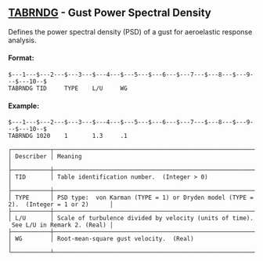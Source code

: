## [TABRNDG](https://help.hexagonmi.com/bundle/MSC_Nastran_2022.4/page/Nastran_Combined_Book/qrg/bulktuv/TOC.TABRNDG.xhtml) - Gust Power Spectral Density

Defines the power spectral density (PSD) of a gust for aeroelastic response analysis.

#### Format:

```nastran
$---1---$---2---$---3---$---4---$---5---$---6---$---7---$---8---$---9---$---10--$
TABRNDG TID     TYPE    L/U     WG                                              
```

#### Example:

```nastran
$---1---$---2---$---3---$---4---$---5---$---6---$---7---$---8---$---9---$---10--$
TABRNDG 1020    1       1.3     .1                                              
```

```text
┌───────────┬───────────────────────────────────────────────────────────────────────────────────────┐
│ Describer │ Meaning                                                                               │
├───────────┼───────────────────────────────────────────────────────────────────────────────────────┤
│ TID       │ Table identification number.  (Integer > 0)                                           │
├───────────┼───────────────────────────────────────────────────────────────────────────────────────┤
│ TYPE      │ PSD type:  von Karman (TYPE = 1) or Dryden model (TYPE = 2).  (Integer = 1 or 2)      │
├───────────┼───────────────────────────────────────────────────────────────────────────────────────┤
│ L/U       │ Scale of turbulence divided by velocity (units of time).  See L/U in Remark 2. (Real) │
├───────────┼───────────────────────────────────────────────────────────────────────────────────────┤
│ WG        │ Root-mean-square gust velocity.  (Real)                                               │
└───────────┴───────────────────────────────────────────────────────────────────────────────────────┘
```
